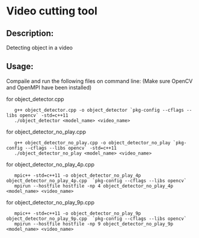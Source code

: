 # Video cutting tool

## Description: 

Detecting object in a video

## Usage:

Compaile and run the following files on command line: (Make sure OpenCV and OpenMPI have been installed)

for object_detector.cpp 

~~~
   g++ object_detector.cpp -o object_detector `pkg-config --cflags --libs opencv` -std=c++11
   ./object_detector <model_name> <video_name>
~~~

for object_detector_no_play.cpp 

~~~
   g++ object_detector_no_play.cpp -o object_detector_no_play `pkg-config --cflags --libs opencv` -std=c++11
   ./object_detector_no_play <model_name> <video_name>
~~~

for object_detector_no_play_4p.cpp 

~~~
   mpic++ -std=c++11 -o object_detector_no_play_4p object_detector_no_play_4p.cpp  `pkg-config --cflags --libs opencv`
   mpirun --hostfile hostfile -np 4 object_detector_no_play_4p <model_name> <video_name>
~~~

for object_detector_no_play_9p.cpp 

~~~
   mpic++ -std=c++11 -o object_detector_no_play_9p object_detector_no_play_9p.cpp  `pkg-config --cflags --libs opencv`
   mpirun --hostfile hostfile -np 9 object_detector_no_play_9p <model_name> <video_name>
~~~

